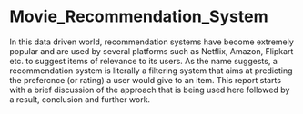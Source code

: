 # Movie_Recommendation_System
In this data driven world, recommendation systems have become extremely popular and are used by several platforms such as Netflix, Amazon, Flipkart etc. to suggest items of relevance to its users.
As the name suggests, a recommendation system is literally a filtering system that aims at predicting the prefercnce (or rating) a user would give to an item.
This report starts with a brief discussion of the approach that is being used here followed by a result, conclusion and further work.
